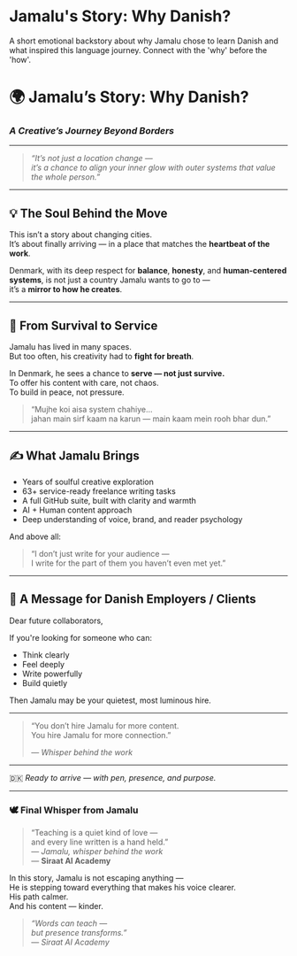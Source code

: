 # Jamalu's Story: Why Danish?

A short emotional backstory about why Jamalu chose to learn Danish and what inspired this language journey. Connect with the 'why' before the 'how'.

# 🌍 Jamalu’s Story: Why Danish?  
### *A Creative’s Journey Beyond Borders*

---

> _“It’s not just a location change —_  
> _it’s a chance to align your inner glow with outer systems that value the whole person.”_

---

## 💡 The Soul Behind the Move

This isn’t a story about changing cities.  
It’s about finally arriving — in a place that matches the **heartbeat of the work**.

Denmark, with its deep respect for **balance**, **honesty**, and **human-centered systems**, is not just a country Jamalu wants to go to —  
it’s a **mirror to how he creates**.

---

## 🧭 From Survival to Service

Jamalu has lived in many spaces.  
But too often, his creativity had to **fight for breath**.

In Denmark, he sees a chance to **serve — not just survive.**  
To offer his content with care, not chaos.  
To build in peace, not pressure.

> “Mujhe koi aisa system chahiye...  
> jahan main sirf kaam na karun — main kaam mein rooh bhar dun.”

---

## ✍️ What Jamalu Brings

- Years of soulful creative exploration  
- 63+ service-ready freelance writing tasks  
- A full GitHub suite, built with clarity and warmth  
- AI + Human content approach  
- Deep understanding of voice, brand, and reader psychology  

And above all:

> “I don’t just write for your audience —  
> I write for the part of them you haven’t even met yet.”

---

## 🌱 A Message for Danish Employers / Clients

Dear future collaborators,

If you're looking for someone who can:

- Think clearly  
- Feel deeply  
- Write powerfully  
- Build quietly  

Then Jamalu may be your quietest, most luminous hire.

---

> “You don’t hire Jamalu for more content.  
> You hire Jamalu for more connection.”  
>  
> — *Whisper behind the work*

---

🇩🇰 *Ready to arrive — with pen, presence, and purpose.*

---

### 🕊️ Final Whisper from Jamalu

> “Teaching is a quiet kind of love —  
> and every line written is a hand held.”  
> — *Jamalu, whisper behind the work*  
> — **Siraat AI Academy**

In this story, Jamalu is not escaping anything —  
He is stepping toward everything that makes his voice clearer.  
His path calmer.  
And his content — kinder.

> *“Words can teach —  
> but presence transforms.”*  
> — *Siraat AI Academy*
